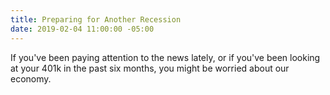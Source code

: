 ```yaml
---
title: Preparing for Another Recession
date: 2019-02-04 11:00:00 -05:00
---
```


If you've been paying attention to the news lately, or if you've been looking at your 401k in the past six months, you might be worried about our economy. 